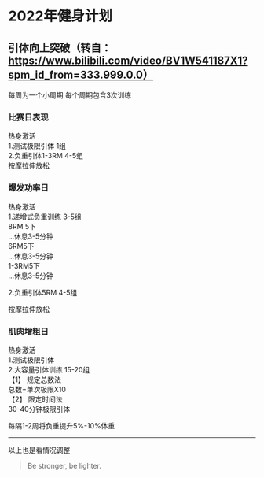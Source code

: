 # 2022年健身计划   

## 引体向上突破（转自：https://www.bilibili.com/video/BV1W541187X1?spm_id_from=333.999.0.0）

每周为一个小周期
每个周期包含3次训练

### 比赛日表现

热身激活  
1.测试极限引体  1组  
2.负重引体1-3RM  4-5组   
按摩拉伸放松  

### 爆发功率日

热身激活  
1.递增式负重训练  3-5组  
8RM 5下  
…休息3-5分钟  
6RM5下  
…休息3-5分钟  
1-3RM5下  
…休息3-5分钟  

2.负重引体5RM  4-5组  

按摩拉伸放松  

### 肌肉增粗日

热身激活  
1.测试极限引体  
2.大容量引体训练  15-20组  
【1】 规定总数法  
总数=单次极限X10  
【2】 限定时间法  
30-40分钟极限引体  

每隔1-2周将负重提升5%-10%体重  

---
以上也是看情况调整
> Be stronger, be lighter.